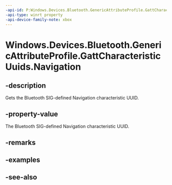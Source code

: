 ```yaml
---
-api-id: P:Windows.Devices.Bluetooth.GenericAttributeProfile.GattCharacteristicUuids.Navigation
-api-type: winrt property
-api-device-family-note: xbox
---
```


<!-- Property syntax
public System.Guid Navigation { get; }
-->

# Windows.Devices.Bluetooth.GenericAttributeProfile.GattCharacteristicUuids.Navigation

## -description
Gets the Bluetooth SIG-defined Navigation characteristic UUID.

## -property-value
The Bluetooth SIG-defined Navigation characteristic UUID.

## -remarks

## -examples

## -see-also
